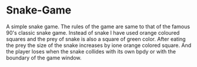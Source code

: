 # Snake-Game
A simple snake game.
The rules of the game are same to that of the famous 90's classic snake game.
Instead of snake I have used orange coloured squares and the prey of snake is also a square of green color.
After eating the prey the size of the snake increases by ione orange colored square.
And the player loses when the snake collides with its own bpdy or with the boundary of the game window.
